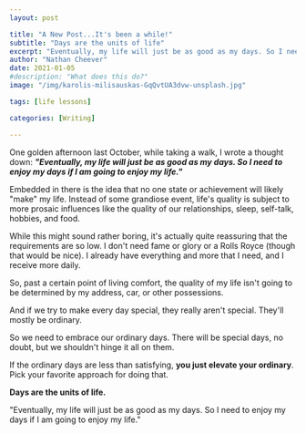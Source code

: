 ```yaml
---
layout: post

title: "A New Post...It's been a while!"
subtitle: "Days are the units of life"
excerpt: "Eventually, my life will just be as good as my days. So I need to enjoy my days if I am going to enjoy my life."
author: "Nathan Cheever"
date: 2021-01-05
#description: "What does this do?"
image: "/img/karolis-milisauskas-GqQvtUA3dvw-unsplash.jpg"

tags: [life lessons]

categories: [Writing]

---
```


One golden afternoon last October, while taking a walk, I wrote a thought down: 
_**"Eventually, my life will just be as good as my days. So I need to enjoy my days if I am going to enjoy my life."**_

Embedded in there is the idea that no one state or achievement will likely "make" my life. Instead of some grandiose event, life's quality is subject to more prosaic influences like the quality of our relationships, sleep, self-talk, hobbies, and food.

While this might sound rather boring, it's actually quite reassuring that the requirements are so low. I don't need fame or glory or a Rolls Royce (though that would be nice). I already have everything and more that I need, and I receive more daily. 

So, past a certain point of living comfort, the quality of my life isn't going to be determined by my address, car, or other possessions.

And if we try to make every day special, they really aren't special. They'll mostly be ordinary. 

So we need to embrace our ordinary days. There will be special days, no doubt, but we shouldn't hinge it all on them. 

If the ordinary days are less than satisfying, **you just elevate your ordinary**. Pick your favorite approach for doing that.

**Days are the units of life.**

"Eventually, my life will just be as good as my days. So I need to enjoy my days if I am going to enjoy my life."
